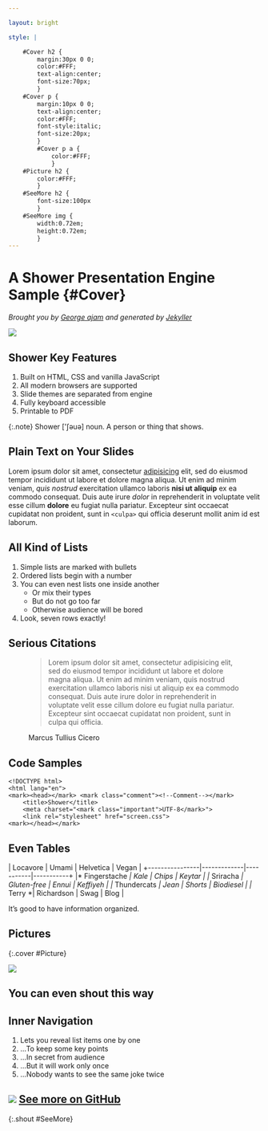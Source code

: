 ```yaml
---

layout: bright

style: |

    #Cover h2 {
        margin:30px 0 0;
        color:#FFF;
        text-align:center;
        font-size:70px;
        }
    #Cover p {
        margin:10px 0 0;
        text-align:center;
        color:#FFF;
        font-style:italic;
        font-size:20px;
        }
        #Cover p a {
            color:#FFF;
            }
    #Picture h2 {
        color:#FFF;
        }
    #SeeMore h2 {
        font-size:100px
        }
    #SeeMore img {
        width:0.72em;
        height:0.72em;
        }
---
```


# A Shower Presentation Engine Sample {#Cover}

*Brought you by [George ajam](http://geoiraq.github.io/) and generated by [Jekyller](https://github.com/shower/jekyller)*

![](pictures/cover.jpg)
<!-- photo by John Carey, fiftyfootshadows.net -->


## Shower Key Features

1. Built on HTML, CSS and vanilla JavaScript
2. All modern browsers are supported
3. Slide themes are separated from engine
4. Fully keyboard accessible
5. Printable to PDF

{:.note}
Shower ['ʃəuə] noun. A person or thing that shows.


## Plain Text on Your Slides

Lorem ipsum dolor sit amet, consectetur [adipisicing](#all-kind-of-lists) elit, sed do eiusmod tempor incididunt ut labore et dolore magna aliqua. Ut enim ad minim veniam, *quis nostrud* exercitation ullamco laboris **nisi ut aliquip** ex ea commodo consequat. Duis aute irure <i>dolor</i> in reprehenderit in voluptate velit esse cillum <b>dolore</b> eu fugiat nulla pariatur. Excepteur sint occaecat cupidatat non proident, sunt in `<culpa>` qui officia deserunt mollit anim id est laborum.

## All Kind of Lists

1. Simple lists are marked with bullets
2. Ordered lists begin with a number
3. You can even nest lists one inside another
    - Or mix their types
    - But do not go too far
    - Otherwise audience will be bored
4. Look, seven rows exactly!

## Serious Citations

<figure markdown="1">

> Lorem ipsum dolor sit amet, consectetur adipisicing elit, sed do eiusmod tempor incididunt ut labore et dolore magna aliqua. Ut enim ad minim veniam, quis nostrud exercitation ullamco laboris nisi ut aliquip ex ea commodo consequat. Duis aute irure dolor in reprehenderit in voluptate velit esse cillum dolore eu fugiat nulla pariatur. Excepteur sint occaecat cupidatat non proident, sunt in culpa qui officia.

<figcaption>Marcus Tullius Cicero</figcaption>
</figure>

## Code Samples

    <!DOCTYPE html>
    <html lang="en">
    <mark><head></mark> <mark class="comment"><!--Comment--></mark>
        <title>Shower</title>
        <meta charset="<mark class="important">UTF-8</mark>">
        <link rel="stylesheet" href="screen.css">
    <mark></head></mark>

## Even Tables

|  Locavore      | Umami       | Helvetica | Vegan     |
+----------------|-------------|-----------|-----------+
|* Fingerstache *| Kale        | Chips     | Keytar    |
|* Sriracha     *| Gluten-free | Ennui     | Keffiyeh  |
|* Thundercats  *| Jean        | Shorts    | Biodiesel |
|* Terry        *| Richardson  | Swag      | Blog      |

It’s good to have information organized.

## Pictures
{:.cover #Picture}

![](pictures/picture.jpg)
<!-- photo by John Carey, fiftyfootshadows.net -->

## **You can even shout this way**

## Inner Navigation

1. Lets you reveal list items one by one
2. …To keep some key points
3. …In secret from audience
4. …But it will work only once
5. …Nobody wants to see the same joke twice

## ![](http://shwr.me/pictures/logo.svg) [See more on GitHub](https://github.com/shower/shower/)
{:.shout #SeeMore}
